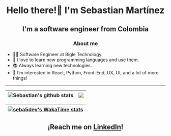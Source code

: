 ## <h1 align="center">Hello there!👋 I'm Sebastian Martínez</h1>


## <p align="center">I'm a software engineer from Colombia</p>

### <p align="center">About me</p>

* 👨‍💻 Software Engineer at Bigle Technology.
* 🌟 I love to learn new programming languages and use them.
* 📚 Always learning new technologies.
* 👀 I’m interested in React, Python, Front-End, UX, UI, and a lot of more things!
***

| <img align="center" src="https://gh-stats.seba5.dev/api?username=seba5dev&show_icons=true&count_private=true&theme=transparent&hide_border=true&rank_icon=github&include_all_commits=true" alt="Sebastian's github stats" /> | <img align="center" src="https://gh-stats.seba5.dev/api/top-langs/?username=seba5dev&layout=compact&theme=transparent&hide_border=true&langs_count=8&hide=dart,java" /> |
| ------------- | ------------- |

|[![seba5dev's WakaTime stats](https://gh-stats.seba5.dev/api/wakatime?username=seba5dev&compact=true&theme=transparent&hide_border=true)](https://github.com/seba5dev) |
| ------------- |

## <p align="center">¡Reach me on <a href="https://www.linkedin.com/in/seba5dev/">LinkedIn</a>!</p>
